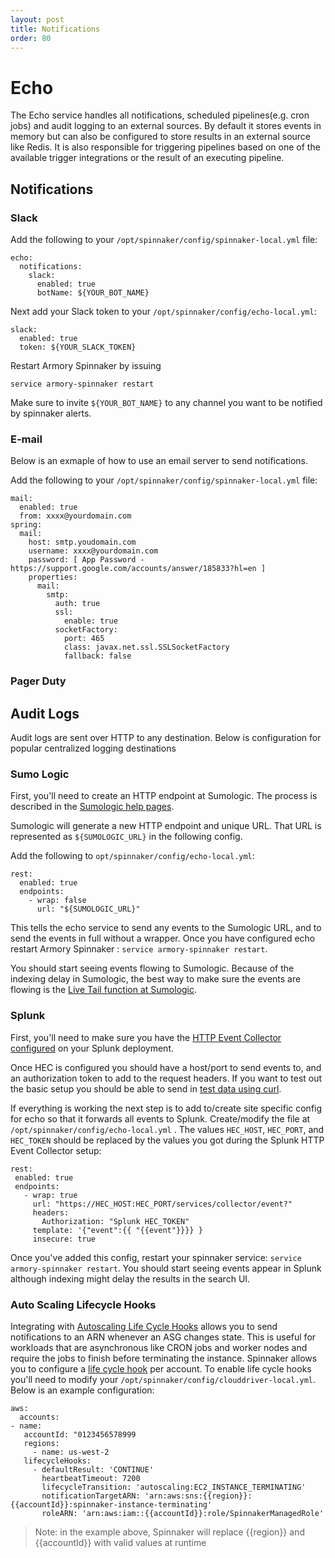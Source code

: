 ```yaml
---
layout: post
title: Notifications
order: 80
---
```


# Echo

The Echo service handles all notifications, scheduled pipelines(e.g. cron jobs) and audit logging to an external sources.  By default it stores events in memory but can also be configured to store results in an external source like Redis.  It is also responsible for triggering pipelines based on one of the available trigger integrations or the result of an executing pipeline.


## Notifications

### Slack

Add the following to your `/opt/spinnaker/config/spinnaker-local.yml` file:

```
echo:
  notifications:
    slack:
      enabled: true
      botName: ${YOUR_BOT_NAME}
```

Next add your Slack token to your `/opt/spinnaker/config/echo-local.yml`:

```
slack:
  enabled: true
  token: ${YOUR_SLACK_TOKEN}
```  

Restart Armory Spinnaker by issuing

```
service armory-spinnaker restart
```

Make sure to invite `${YOUR_BOT_NAME}` to any channel you want to be notified by spinnaker alerts.

### E-mail

Below is an exmaple of how to use an email server to send notifications.

Add the following to your `/opt/spinnaker/config/spinnaker-local.yml` file:

```
mail:
  enabled: true
  from: xxxx@yourdomain.com
spring:
  mail:
    host: smtp.youdomain.com
    username: xxxx@yourdomain.com
    password: [ App Password - https://support.google.com/accounts/answer/185833?hl=en ]
    properties:
      mail:
        smtp:
          auth: true
          ssl:
            enable: true
          socketFactory:
            port: 465
            class: javax.net.ssl.SSLSocketFactory
            fallback: false
```

### Pager Duty

## Audit Logs
Audit logs are sent over HTTP to any destination.  Below is configuration for popular centralized logging destinations  

### Sumo Logic

First, you'll need to create an HTTP endpoint at Sumologic. The process is described in the [Sumologic help pages](https://help.sumologic.com/Send-Data/Sources/02Sources-for-Hosted-Collectors/HTTP-Source).

Sumologic will generate a new HTTP endpoint and unique URL.  That URL is represented as `${SUMOLOGIC_URL}` in the following config.

Add the following to `opt/spinnaker/config/echo-local.yml`:

```
rest:
  enabled: true
  endpoints:
    - wrap: false
      url: "${SUMOLOGIC_URL}"
```

This tells the echo service to send any events to the Sumologic URL, and to send the events in full without a wrapper. Once you have configured echo restart Armory Spinnaker : `service armory-spinnaker restart`.

You should start seeing events flowing to Sumologic. Because of the indexing delay in Sumologic, the best way to make sure the events are flowing is the [Live Tail function at Sumologic](https://help.sumologic.com/Search/Live-Tail/About-Live-Tail).

### Splunk

First, you'll need to make sure you have the [HTTP Event Collector configured](http://dev.splunk.com/view/event-collector/SP-CAAAE6M) on your Splunk deployment.

Once HEC is configured you should have a host/port to send events to, and an authorization token to add to the request headers. If you want to test out the basic setup you should be able to send in [test data using curl]( http://dev.splunk.com/view/event-collector/SP-CAAAE7G).

 If everything is working the next step is to add to/create site specific config for echo so that it forwards all events to Splunk. Create/modify the file at `/opt/spinnaker/config/echo-local.yml` . The values `HEC_HOST`, `HEC_PORT`, and `HEC_TOKEN` should be replaced by the values you got during the Splunk HTTP Event Collector setup:

 ```
rest:
  enabled: true
  endpoints:
    - wrap: true
      url: "https://HEC_HOST:HEC_PORT/services/collector/event?"
      headers:
        Authorization: "Splunk HEC_TOKEN"
      template: '{"event":{{ "{{event"}}}} }
      insecure: true
```

Once you've added this config, restart your spinnaker service: `service armory-spinnaker restart`. You should start seeing events appear in Splunk although indexing might delay the results in the search UI.

### Auto Scaling Lifecycle Hooks

Integrating with [Autoscaling Life Cycle Hooks](http://docs.aws.amazon.com/autoscaling/latest/userguide/lifecycle-hooks.html) allows
you to send notifications to an ARN whenever an ASG changes state.  This is useful for workloads that are asynchronous like CRON jobs and worker nodes and require the jobs to finish before terminating the instance. Spinnaker allows you to configure a [life cycle hook](http://docs.aws.amazon.com/autoscaling/latest/userguide/lifecycle-hooks.html) per account.  To enable life cycle hooks you'll need to modify your `/opt/spinnaker/config/clouddriver-local.yml`.  Below is an example configuration:

```
aws:
  accounts:
- name:
   accountId: "0123456578999
   regions:
     - name: us-west-2
   lifecycleHooks:
     - defaultResult: 'CONTINUE'
       heartbeatTimeout: 7200
       lifecycleTransition: 'autoscaling:EC2_INSTANCE_TERMINATING'
       notificationTargetARN: 'arn:aws:sns:{{region}}:{{accountId}}:spinnaker-instance-terminating'
       roleARN: 'arn:aws:iam::{{accountId}}:role/SpinnakerManagedRole'
```

> Note: in the example above, Spinnaker will replace {{region}} and {{accountId}} with valid values at runtime
